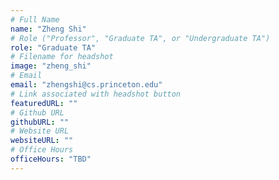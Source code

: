 ```yaml
---
# Full Name
name: "Zheng Shi"
# Role ("Professor", "Graduate TA", or "Undergraduate TA")
role: "Graduate TA"
# Filename for headshot
image: "zheng_shi"
# Email
email: "zhengshi@cs.princeton.edu"
# Link associated with headshot button
featuredURL: ""
# Github URL
githubURL: ""
# Website URL
websiteURL: ""
# Office Hours
officeHours: "TBD"
---
```

